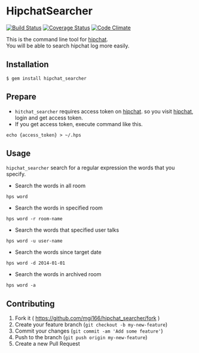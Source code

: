 # HipchatSearcher

[![Build Status](https://travis-ci.org/mgi166/hipchat_searcher.svg?branch=master)](https://travis-ci.org/mgi166/hipchat_searcher)
[![Coverage Status](https://coveralls.io/repos/mgi166/hipchat_searcher/badge.png?branch=master)](https://coveralls.io/r/mgi166/hipchat_searcher?branch=master)
[![Code Climate](https://codeclimate.com/github/mgi166/hipchat_searcher.png)](https://codeclimate.com/github/mgi166/hipchat_searcher)

This is the command line tool for [hipchat](https://www.hipchat.com/).  
You will be able to search hipchat log more easily.  

## Installation

    $ gem install hipchat_searcher

## Prepare

* `hitchat_searcher` requires access token on [hipchat](https://www.hipchat.com/). so you visit [hipchat](https://www.hipchat.com/), login and get access token.
* If you get access token, execute command like this.

```
echo {access_token} > ~/.hps
```

## Usage

`hipchat_searcher` search for a regular expression the words that you specify.

* Search the words in all room

```
hps word
```

* Search the words in specified room

```
hps word -r room-name
```

* Search the words that specified user talks

```
hps word -u user-name
```

* Search the words since target date

```
hps word -d 2014-01-01
```

* Search the words in archived room

```
hps word -a
```

## Contributing

1. Fork it ( https://github.com/mgi166/hipchat_searcher/fork )
2. Create your feature branch (`git checkout -b my-new-feature`)
3. Commit your changes (`git commit -am 'Add some feature'`)
4. Push to the branch (`git push origin my-new-feature`)
5. Create a new Pull Request
